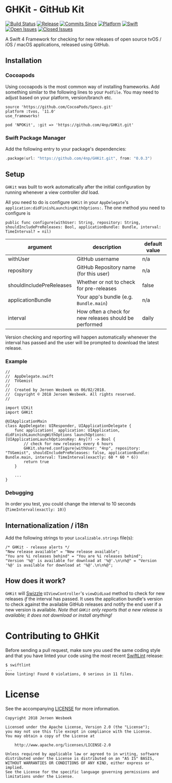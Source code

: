 # GHKit - GitHub Kit

[![Build Status](https://travis-ci.org/4np/GHKit.svg?branch=master)](https://travis-ci.org/4np/GHKit)
[![Release](https://img.shields.io/github/release/4np/GHKit.svg)](https://github.com/4np/GHKit/releases/latest)
[![Commits Since](https://img.shields.io/github/commits-since/4np/GHKit/0.0.3.svg?maxAge=3600)](https://github.com/4np/GHKit/commits/master)
[![Platform](https://img.shields.io/badge/platform-tvOS%2011-green.svg?maxAge=3600)](https://developer.apple.com/tvos/)
[![Swift](https://img.shields.io/badge/language-Swift-ed523f.svg?maxAge=3600)](https://swift.org)
[![Open Issues](https://img.shields.io/github/issues/4np/GHKit.svg?maxAge=3600)](https://github.com/4np/GHKit/issues)
[![Closed Issues](https://img.shields.io/github/issues-closed/4np/GHKit.svg?maxAge=3600)](https://github.com/4np/GHKit/issues?q=is%3Aissue+is%3Aclosed)

A Swift 4 Framework for checking for new releases of open source tvOS / iOS / macOS applications, released using GitHub.

## Installation

### Cocoapods

Using cocoapods is the most common way of installing frameworks. Add something similar to the following lines to your `Podfile`. You may need to adjust based on your platform, version/branch etc.

```
source 'https://github.com/CocoaPods/Specs.git'
platform :tvos, '11.0'
use_frameworks!

pod 'NPOKit', :git => 'https://github.com/4np/GHKit.git'
```

### Swift Package Manager

Add the following entry to your package's dependencies:

```swift
.package(url: "https://github.com/4np/GHKit.git", from: "0.0.3")
```

## Setup

`GHKit` was built to work automatically after the initial configuration by running whenever a view controller _did_ load.

All you need to do is configure `GHKit` in your `AppDelegate`'s `application:didFinishLaunchingWithOptions:`. The one method you need to configure is 

```
public func configure(withUser: String, repository: String, shouldIncludePreReleases: Bool, applicationBundle: Bundle, interval: TimeInterval? = nil)
```

| argument                 | description                                            | default value |
|--------------------------|--------------------------------------------------------|---------------|
| withUser                 | GitHub username                                        | n/a           |
| repository               | GitHub Repository name (for this user)                 | n/a           |
| shouldIncludePreReleases | Whether or not to check for pre-releases               | false         |
| applicationBundle        | Your app's bundle (e.g. `Bundle.main`)                 | n/a           |
| interval                 | How often a check for new releases should be performed | daily         |

Version checking and reporting will happen automatically whenever the interval has passed and the user will be prompted to download the latest release.

### Example

```
//
//  AppDelegate.swift
//  TVGemist
//
//  Created by Jeroen Wesbeek on 06/02/2018.
//  Copyright © 2018 Jeroen Wesbeek. All rights reserved.
//

import UIKit
import GHKit

@UIApplicationMain
class AppDelegate: UIResponder, UIApplicationDelegate {
	func application(_ application: UIApplication, didFinishLaunchingWithOptions launchOptions: [UIApplicationLaunchOptionsKey: Any]?) -> Bool {
        // check for new releases every 6 hours
        GHKit.shared.configure(withUser: "4np", repository: "TVGemist", shouldIncludePreReleases: false, applicationBundle: Bundle.main, interval: TimeInterval(exactly: 60 * 60 * 6))
        return true
    }

	...
}
```

### Debugging

In order you test, you could change the interval to 10 seconds (`TimeInterval(exactly: 10)`)

## Internationalization / i18n

Add the following strings to your `Localizable.strings` file(s):

```
/* GHKit - release alerts */
"New release available" = "New release available";
"You are %i releases behind" = "You are %i releases behind";
"Version '%@' is available for download at '%@'.\n\n%@" = "Version '%@' is available for download at '%@'.\n\n%@";
```

## How does it work?

`GHKit` will [Swizzle](http://nshipster.com/method-swizzling/) `UIViewController`'s `viewDidLoad` method to check for new releases _if_ the interval has passed. It uses the application bundle's version to check against the available GitHub releases and notify the end user if a new version is available. _Note that `GHKit` only reports that a new release is available; it does not download or install anything!_

# Contributing to GHKit

Before sending a pull request, make sure you used the same coding style and that you have linted your code using the most recent [SwiftLint](https://github.com/realm/SwiftLint) release:

```
$ swiftlint
...
Done linting! Found 0 violations, 0 serious in 11 files.
```


# License

See the accompanying [LICENSE](LICENSE) for more information.

```
Copyright 2018 Jeroen Wesbeek

Licensed under the Apache License, Version 2.0 (the "License");
you may not use this file except in compliance with the License.
You may obtain a copy of the License at

    http://www.apache.org/licenses/LICENSE-2.0

Unless required by applicable law or agreed to in writing, software
distributed under the License is distributed on an "AS IS" BASIS,
WITHOUT WARRANTIES OR CONDITIONS OF ANY KIND, either express or implied.
See the License for the specific language governing permissions and
limitations under the License.
```
